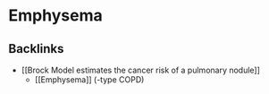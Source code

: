 # Emphysema

## Backlinks
* [[Brock Model estimates the cancer risk of a pulmonary nodule]]
	* [[Emphysema]] (-type COPD)

<!-- {BearID:8ECAD805-D9B6-491E-9009-D4C6C707933F-33765-0004DF401D526515} -->
